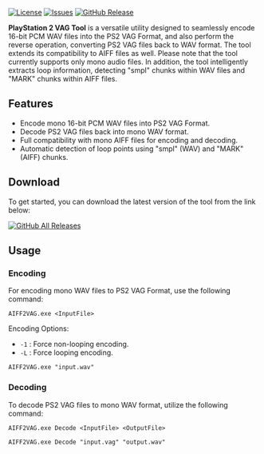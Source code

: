 [![License](https://img.shields.io/github/license/eurotools/PS2_Vag_Tool)](https://www.gnu.org/licenses/gpl-3.0.html)
[![Issues](https://img.shields.io/github/issues/eurotools/PS2_Vag_Tool)](https://github.com/eurotools/PS2_Vag_Tool/issues)
[![GitHub Release](https://img.shields.io/github/v/release/eurotools/PS2_Vag_Tool)](https://github.com/eurotools/PS2_Vag_Tool/releases/latest)

**PlayStation 2 VAG Tool** is a versatile utility designed to seamlessly encode 16-bit PCM WAV files into the PS2 VAG Format, and also perform the reverse operation, converting PS2 VAG files back to WAV format. The tool extends its compatibility to AIFF files as well. Please note that the tool currently supports only mono audio files. In addition, the tool intelligently extracts loop information, detecting "smpl" chunks within WAV files and "MARK" chunks within AIFF files.

## Features
- Encode mono 16-bit PCM WAV files into PS2 VAG Format.
- Decode PS2 VAG files back into mono WAV format.
- Full compatibility with mono AIFF files for encoding and decoding.
- Automatic detection of loop points using "smpl" (WAV) and "MARK" (AIFF) chunks.

## Download
To get started, you can download the latest version of the tool from the link below:

[![GitHub All Releases](https://img.shields.io/github/v/release/eurotools/PS2_Vag_Tool?style=for-the-badge)](https://github.com/eurotools/PS2_Vag_Tool/releases/latest)

## Usage

### Encoding
For encoding mono WAV files to PS2 VAG Format, use the following command:

```console
AIFF2VAG.exe <InputFile>
```

Encoding Options:
- `-1` : Force non-looping encoding.
- `-L` : Force looping encoding.

```console
AIFF2VAG.exe "input.wav"
```

### Decoding
To decode PS2 VAG files to mono WAV format, utilize the following command:

```console
AIFF2VAG.exe Decode <InputFile> <OutputFile>
```

```
AIFF2VAG.exe Decode "input.vag" "output.wav"
```
